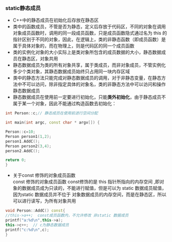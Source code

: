 ### static静态成员    
- C++中的静态成员在初始化后存放在静态区    
- 类中的函数成员，不管是否为静态，定义后存放于代码区，不同的对象在调用对象成员函数时，调用的同一段成员函数，只是成员函数隐式通过名为 this 的指针区别于不同的对象，因此，在逻辑上，类的非静态函数（即成员函数）是属于具体对象的，而在物理上，则是代码区的同一个成员函数     
- 类的实例化对象的大小实际上是类对象所包含的成员数据的大小，静态数据成员在静态区，对象共用       
- 静态数据成员为类的所有对象共享，属于类成员，而非对象成员，不管实例化多少个类对象，其静态数据成员始终只占用同一块内存区域      
- 类中的静态方法只能完成对静态数据成员的调用，对于非静态变量，在静态方法中不可以访问，除非指定具体的对象名，类的非静态方法中可以访问和操作静态数据成员             
- 静态数据成员在使用前一定要进行初始化，只能**类外初始化**，由于静态成员不属于某一个对象，因此不能通过构造函数去初始化：              
``` c++
int Person::c;// 静态成员在使用前进行空间分配

int main(int argc, const char * argv[]) {

Person::c=10;
Person person1(1,2);
person1.AddC();
Person person2(3,4);
person2.AddC();

return 0;
}
```
- 关于const 修饰的对象成员函数     
const 修饰的对象成员函数 const修饰的是 this 指针所指向的内存空间 ,即对象的数据成员成为只读的，不能进行赋值，但是可以为 static 数据成员赋值，因为static 数据成员并不位于 对象数据成员的内存空间，而是在静态区，所以可以进行读写，为所有对象共用      
```c++ 
void Person::AddC() const{
//this->a++;  const成员函数内，不允许修改 非static 数据成员
printf("a:%d\n",this->a);
this->c++;  // c为静态数据成员
printf("c:%d\n",c);
}
```   
